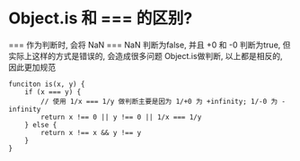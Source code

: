 # Object.is 和 === 的区别?
=== 作为判断时, 会将 NaN === NaN 判断为false, 并且 +0 和 -0 判断为true, 但实际上这样的方式是错误的, 会造成很多问题
Object.is做判断, 以上都是相反的, 因此更加规范
```
funciton is(x, y) {
    if (x === y) {
        // 使用 1/x === 1/y 做判断主要是因为 1/+0 为 +infinity; 1/-0 为 -infinity
        return x !== 0 || y !== 0 || 1/x === 1/y
    } else {
        return x !== x && y !== y
    }
}
```